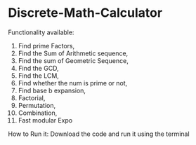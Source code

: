 # Discrete-Math-Calculator

Functionality available:
1. Find prime Factors, 
2. Find the Sum of Arithmetic sequence, 
3. Find the sum of Geometric Sequence, 
4. Find the GCD, 
5. Find the LCM, 
6. Find whether the num is prime or not,
7. Find base b expansion, 
8. Factorial, 
9. Permutation, 
10. Combination,
11. Fast modular Expo

How to Run it:
Download the code and run it using the terminal 
